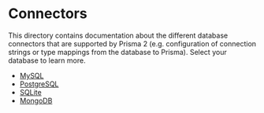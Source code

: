 # Connectors

This directory contains documentation about the different database connectors that are supported by Prisma 2 (e.g. configuration of connection strings or type mappings from the database to Prisma). Select your database to learn more.

- [MySQL](./connectors/mysql.md)
- [PostgreSQL](./connectors/postgresql.md)
- [SQLite](./connectors/sqlite.md)
- [MongoDB](./connectors/mongo.md)